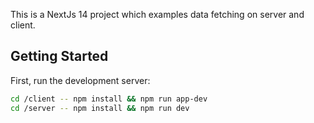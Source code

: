 This is a NextJs 14 project which examples data fetching on server and client.

## Getting Started

First, run the development server:

```bash
cd /client -- npm install && npm run app-dev
cd /server -- npm install && npm run dev
```
